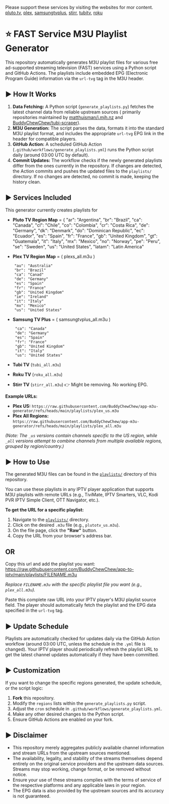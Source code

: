Please support these services by visiting the websites for mor content. [pluto.tv](https://pluto.tv/us/hub/home), [plex](https://www.plex.tv), [samsungtvplus](https://www.samsungtvplus.com), [stirr](https://stirr.com), [tubitv](https://tubitv.com), [roku](https://therokuchannel.roku.com/)

# ⭐ FAST Service M3U Playlist Generator

This repository automatically generates M3U playlist files for various free ad-supported streaming television (FAST) services using a Python script and GitHub Actions. The playlists include embedded EPG (Electronic Program Guide) information via the `url-tvg` tag in the M3U header.

## ▶️ How It Works

1.  **Data Fetching:** A Python script (`generate_playlists.py`) fetches the latest channel data from reliable upstream sources ( primarily repositories maintained by [matthuisman/i.mjh.nz](https://github.com/matthuisman/i.mjh.nz ) and [BuddyChewChew/tubi-scraper](https://github.com/BuddyChewChew/tubi-scraper)).
2.  **M3U Generation:** The script parses the data, formats it into the standard M3U playlist format, and includes the appropriate `url-tvg` EPG link in the header for compatible players.
3.  **GitHub Action:** A scheduled GitHub Action (`.github/workflows/generate_playlists.yml`) runs the Python script daily (around 03:00 UTC by default).
4.  **Commit Updates:** The workflow checks if the newly generated playlists differ from the ones currently in the repository. If changes are detected, the Action commits and pushes the updated files to the `playlists/` directory. If no changes are detected, no commit is made, keeping the history clean.

## ▶️ Services Included

This generator currently creates playlists for

*   **Pluto TV Region Map** = {
        "ar": "Argentina", "br": "Brazil", "ca": "Canada", "cl": "Chile", "co": "Colombia",
        "cr": "Costa Rica", "de": "Germany", "dk": "Denmark", "do": "Dominican Republic",
        "ec": "Ecuador", "es": "Spain", "fr": "France", "gb": "United Kingdom", "gt": "Guatemala",
        "it": "Italy", "mx": "Mexico", "no": "Norway", "pe": "Peru", "se": "Sweden",
        "us": "United States", "latam": "Latin America"


*   **Plex TV Region Map**  = ( plexs_all.m3u )
   ```
       "au": "Australia"
       "br": "Brazil"
       "ca": "Canad"
       "de": "Germany"
       "es": "Spain"
       "fr": "France"
       "gb": "United Kingdom"
       "ie": "Ireland"
       "it": "Italy"
       "mx": "Mexico"
       "us": "United States"
  ```
       
    
*   **Samsung TV Plus**  = ( samsungtvplus_all.m3u )
      ```
       "ca": "Canada"
       "de": "Germany"
       "es": "Spain"
       "fr": "France"
       "gb": "United Kingdom"
       "it": "Italy"
       "us": "United States"
      ```

*   **Tubi TV** (`tubi_all.m3u`)
*   **Roku TV** (`roku_all.m3u`) 
*   **Stirr TV** (`stirr_all.m3u`) 👉 Might be removing. No working EPG.


**Example URLs:**

*   **Plex US:** `https://raw.githubusercontent.com/BuddyChewChew/app-m3u-generator/refs/heads/main/playlists/plex_us.m3u`
*   **Plex All Regions:** `https://raw.githubusercontent.com/BuddyChewChew/app-m3u-generator/refs/heads/main/playlists/plex_all.m3u`

*(Note: The `_us` versions contain channels specific to the US region, while `_all` versions attempt to combine channels from multiple available regions, grouped by region/country.)*

## ▶️ How to Use

The generated M3U files can be found in the [`playlists/`](https://github.com/BuddyChewChew/app-m3u-generator/tree/main/playlists) directory of this repository.

You can use these playlists in any IPTV player application that supports M3U playlists with remote URLs (e.g., TiviMate, IPTV Smarters, VLC, Kodi PVR IPTV Simple Client, OTT Navigator, etc.).

**To get the URL for a specific playlist:**

1.  Navigate to the [`playlists/`](https://github.com/BuddyChewChew/app-m3u-generator/tree/main/playlists) directory.
2.  Click on the desired `.m3u` file (e.g., `plutotv_us.m3u`).
3.  On the file page, click the **"Raw"** button.
4.  Copy the URL from your browser's address bar.

   
## OR

Copy this url and add the playlist you want:
https://raw.githubusercontent.com/BuddyChewChew/app-to-iptv/main/playlists/FILENAME.m3u


*Replace `FILENAME.m3u` with the specific playlist file you want (e.g., `plex_all.m3u`).*

Paste this complete raw URL into your IPTV player's M3U playlist source field. The player should automatically fetch the playlist and the EPG data specified in the `url-tvg` tag.

## ▶️ Update Schedule

Playlists are automatically checked for updates daily via the GitHub Action workflow (around 03:00 UTC, unless the schedule in the `.yml` file is changed). Your IPTV player should periodically refresh the playlist URL to get the latest channel updates automatically if they have been committed.

## ▶️ Customization

If you want to change the specific regions generated, the update schedule, or the script logic:

1.  **Fork** this repository.
2.  Modify the `regions` lists within the `generate_playlists.py` script.
3.  Adjust the `cron` schedule in `.github/workflows/generate_playlists.yml`.
4.  Make any other desired changes to the Python script.
5.  Ensure GitHub Actions are enabled on your fork.

## ▶️ Disclaimer

*   This repository merely aggregates publicly available channel information and stream URLs from the upstream sources mentioned.
*   The availability, legality, and stability of the streams themselves depend entirely on the original service providers and the upstream data sources. Streams may stop working, change format, or be removed without notice.
*   Ensure your use of these streams complies with the terms of service of the respective platforms and any applicable laws in your region.
*   The EPG data is also provided by the upstream sources and its accuracy is not guaranteed.

